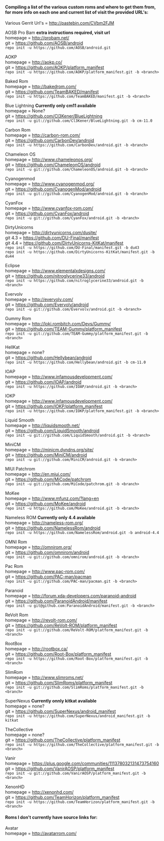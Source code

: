 #### Compiling a list of the various custom roms and where to get them from, for more info on each one and current list of <branches> visit the provided URL's:  

Various Gerrit Url's = http://pastebin.com/CVbm2FJM


AOSB Pro Bam **extra instructions required, visit url**  
homepage = http://probam.net/  
git = https://github.com/AOSB/android  
`repo init -u https://github.com/AOSB/android.git`  

AOKP   
homepage = http://aokp.co/   
git = https://github.com/AOKP/platform_manifest  
`repo init -u https://github.com/AOKP/platform_manifest.git -b <branch>`  

Baked Rom  
homepage = http://bakedrom.com/  
git = https://github.com/TeamBAKED/manifest  
`repo init -u https://github.com/TeamBAKED/manifest.git -b <branch>`  

Blue Lightning  **Currently only cm11 available**  
homepage =  None?  
git = https://github.com/Cl3Kener/BlueLightning  
`repo init -u git://github.com/Cl3Kener/BlueLightning.git -b cm-11.0`  

Carbon Rom  
homepage = http://carbon-rom.com/  
git = https://github.com/CarbonDev/android  
`repo init -u https://github.com/CarbonDev/android.git -b <branch>`  

Chameleon OS   
homepage = http://www.chameleonos.org/  
git = https://github.com/ChameleonOS/android  
`repo init -u git://github.com/ChameleonOS/android.git -b <branch>`  

Cyanogenmod  
homepage = http://www.cyanogenmod.org/  
git = https://github.com/CyanogenMod/android  
`repo init -u git://github.com/CyanogenMod/android.git -b <branch>`  

CyanFox  
homepage = http://www.cyanfox-rom.com/  
git = https://github.com/CyanFox/android  
`repo init -u git://github.com/CyanFox/android.git -b <branch>`  

DirtyUnicorns  
homepage = http://dirtyunicorns.com/dusite/  
git 4.3 =   https://github.com/DU-Final/manifest  
git 4.4 = https://github.com/DirtyUnicorns-KitKat/manifest  
`repo init -u https://github.com/DU-Final/manifest.git -b du43`    
`repo init -u https://github.com/DirtyUnicorns-KitKat/manifest.git -b du44`   

Eclipse  
homepage = http://www.elementalxdesigns.com/  
git = https://github.com/nitroglycerine33/android  
`repo init -u https://github.com/nitroglycerine33/android.git -b <branch>`

Evervolv  
homepage = http://evervolv.com/  
git = https://github.com/Evervolv/android  
`repo init -u git://github.com/Evervolv/android.git -b <branch>`

Gummy Rom   
homepage = http://loki.rombitch.com/Devs/Gummy/  
git = https://github.com/TEAM-Gummy/platform_manifest  
`repo init -u git://github.com/TEAM-Gummy/platform_manifest.git -b <branch>`  

HellKat  
homepage =  none?  
git = https://github.com/Hellybean/android  
`repo init -u https://github.com/Hellybean/android.git -b cm-11.0`  

IOAP   
homepage = http://www.infamousdevelopment.com/  
git = https://github.com/IOAP/android  
`repo init -u https://github.com/IOAP/android.git -b <branch>`  

IOKP  
homepage = http://www.infamousdevelopment.com/  
git = https://github.com/IOKP/platform_manifest  
`repo init -u https://github.com/IOKP/platform_manifest.git -b <branch>`  

Liquid Smooth  
homepage = http://liquidsmooth.net/  
git = https://github.com/LiquidSmooth/android  
`repo init -u git://github.com/LiquidSmooth/android.git -b <branch>`  

MiniCM  
homepage = http://minicm.dyndns.org/site/  
git = https://github.com/MiniCM/android  
`repo init -u git://github.com/MiniCM/android.git -b <branch>`  

MIUI Patchrom  
homepage = http://en.miui.com/  
git = https://github.com/MiCode/patchrom  
`repo init -u git://github.com/MiCode/patchrom.git -b <branch>`  

MoKee  
homepage = http://www.mfunz.com/?lang=en  
git = https://github.com/MoKee/android  
`repo init -u https://github.com/MoKee/android.git -b <branch>`  

Nameless ROM **Currently only 4.4 available**  
homepage =  http://nameless-rom.org/  
git =  https://github.com/NamelessRom/android  
`repo init -u https://github.com/NamelessRom/android.git -b android-4.4`  

OMNI Rom  
homepage = http://omnirom.org/  
git = https://github.com/omnirom/android  
`repo init -u git://github.com/omnirom/android.git -b <branch>`  

Pac Rom  
homepage = http://www.pac-rom.com/   
git = https://github.com/PAC-man/pacman  
`repo init -u git://github.com/PAC-man/pacman.git -b <branch>`  

Paranoid  
homepage = http://forum.xda-developers.com/paranoid-android   
git = https://github.com/ParanoidAndroid/manifest  
`repo init -u git@github.com:ParanoidAndroid/manifest.git -b <branch>`  

ReVolt Rom  
homepage = http://revolt-rom.com/  
git = https://github.com/ReVolt-ROM/platform_manifest  
`repo init -u git://github.com/ReVolt-ROM/platform_manifest.git -b <branch>`  

RootBox  
homepage = http://rootbox.ca/  
git = https://github.com/Root-Box/platform_manifest  
`repo init -u https://github.com/Root-Box/platform_manifest.git -b <branch>`  

SlimRom  
homepage = http://www.slimroms.net/  
git = https://github.com/SlimRoms/platform_manifest  
`repo init -u git://github.com/SlimRoms/platform_manifest.git -b <branch>`  

SuperNexus **Currently onnly kitkat available**  
homepage =  none?  
git = https://github.com/SuperNexus/android_manifest  
`repo init -u https://github.com/SuperNexus/android_manifest.git -b kitkat`  

TheCollective  
homepage =  none?  
git = https://github.com/TheCollective/platform_manifest  
`repo init -u https://github.com/TheCollective/platform_manifest.git -b <branch>`  

Vanir  
homepage = https://plus.google.com/communities/111378032131473754160  
git = https://github.com/VanirAOSP/platform_manifest  
`repo init -u git://github.com/VanirAOSP/platform_manifest.git -b <branch>`  

XenonHD  
homepage = http://xenonhd.com/  
git = https://github.com/TeamHorizon/platform_manifest  
`repo init -u https://github.com/TeamHorizon/platform_manifest.git -b <branch>`  

#### Roms I don't currently have source links for:
Avatar  
homepage =   http://avatarrom.com/  
